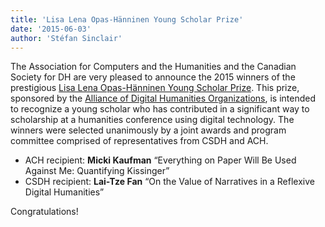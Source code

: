 ```yaml
---
title: 'Lisa Lena Opas-Hänninen Young Scholar Prize'
date: '2015-06-03'
author: 'Stéfan Sinclair'
---
```

The Association for Computers and the Humanities and the Canadian Society for DH are very pleased to announce the 2015 winners of the prestigious [Lisa Lena Opas-Hänninen Young Scholar Prize](http://adho.org/awards/lisa-lena-opas-h%C3%A4nninen-young-scholar-prize). This prize, sponsored by the [Alliance of Digital Humanities Organizations](http://adho.org), is intended to recognize a young scholar who has contributed in a significant way to scholarship at a humanities conference using digital technology. The winners were selected unanimously by a joint awards and program committee comprised of representatives from CSDH and ACH.

- ACH recipient: **Micki Kaufman** “Everything on Paper Will Be Used Against Me: Quantifying Kissinger”
- CSDH recipient: **Lai-Tze Fan** “On the Value of Narratives in a Reflexive Digital Humanities”

Congratulations!
